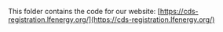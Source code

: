 This folder contains the code for our website:
[https://cds-registration.lfenergy.org/](https://cds-registration.lfenergy.org/)
